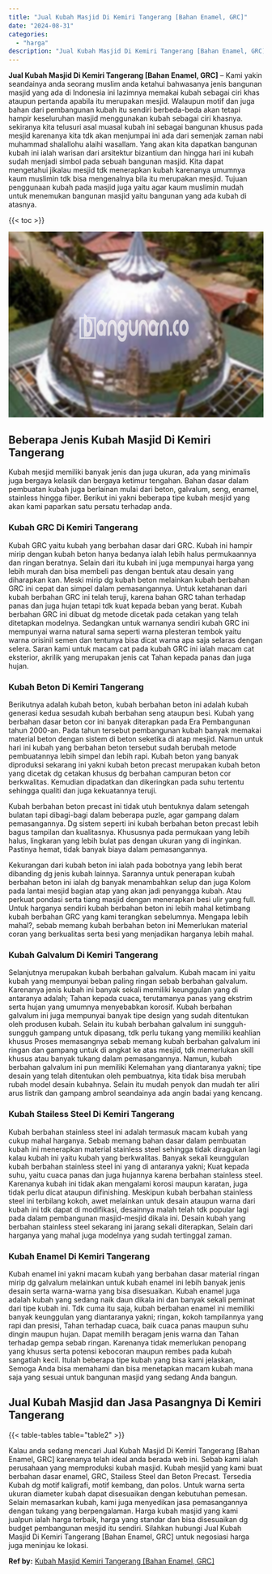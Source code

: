 ```yaml
---
title: "Jual Kubah Masjid Di Kemiri Tangerang [Bahan Enamel, GRC]"
date: "2024-08-31"
categories: 
  - "harga"
description: "Jual Kubah Masjid Di Kemiri Tangerang [Bahan Enamel, GRC]. Kalau anda sedang mencari Jual Kubah Masjid Di Kemiri Tangerang [Bahan Enamel, GRC] karenanya te..."
---
```


**Jual Kubah Masjid Di Kemiri Tangerang \[Bahan Enamel, GRC\]** – Kami yakin seandainya anda seorang muslim anda ketahui bahwasanya jenis bangunan masjid yang ada di Indonesia ini lazimnya memakai kubah sebagai ciri khas ataupun pertanda apabila itu merupakan mesjid. Walaupun motif dan juga bahan dari pembangunan kubah itu sendiri berbeda-beda akan tetapi hampir keseluruhan masjid menggunakan kubah sebagai ciri khasnya. sekiranya kita telusuri asal muasal kubah ini sebagai bangunan khusus pada mesjid karenanya kita tdk akan menjumpai ini ada dari semenjak zaman nabi muhammad shalallohu alaihi wasallam. Yang akan kita dapatkan bangunan kubah ini ialah warisan dari arsitektur bizantium dan hingga hari ini kubah sudah menjadi simbol pada sebuah bangunan masjid. Kita dapat mengetahui jikalau mesjid tdk menerapkan kubah karenanya umumnya kaum muslimin tdk bisa mengenalnya bila itu merupakan mesjid. Tujuan penggunaan kubah pada masjid juga yaitu agar kaum muslimin mudah untuk menemukan bangunan masjid yaitu bangunan yang ada kubah di atasnya.

{{< toc >}}

![Jual Kubah Masjid Di Kemiri Tangerang [Bahan Enamel, GRC]](/images/jual-kubah-masjid-19.png)

## Beberapa Jenis Kubah Masjid Di Kemiri Tangerang

Kubah mesjid memiliki banyak jenis dan juga ukuran, ada yang minimalis juga bergaya kelasik dan bergaya ketimur tengahan. Bahan dasar dalam pembuatan kubah juga berlainan mulai dari beton, galvalum, seng, enamel, stainless hingga fiber. Berikut ini yakni beberapa tipe kubah mesjid yang akan kami paparkan satu persatu terhadap anda.

### Kubah GRC Di Kemiri Tangerang

Kubah GRC yaitu kubah yang berbahan dasar dari GRC. Kubah ini hampir mirip dengan kubah beton hanya bedanya ialah lebih halus permukaannya dan ringan beratnya. Selain dari itu kubah ini juga mempunyai harga yang lebih murah dan bisa membeli pas dengan bentuk atau desain yang diharapkan kan. Meski mirip dg kubah beton melainkan kubah berbahan GRC ini cepat dan simpel dalam pemasangannya. Untuk ketahanan dari kubah berbahan GRC ini telah teruji, karena bahan GRC tahan terhadap panas dan juga hujan tetapi tdk kuat kepada beban yang berat. Kubah berbahan GRC ini dibuat dg metode dicetak pada cetakan yang telah ditetapkan modelnya. Sedangkan untuk warnanya sendiri kubah GRC ini mempunyai warna natural sama seperti warna plesteran tembok yaitu warna orisinil semen dan tentunya bisa dicat warna apa saja selaras dengan selera. Saran kami untuk macam cat pada kubah GRC ini ialah macam cat eksterior, akrilik yang merupakan jenis cat Tahan kepada panas dan juga hujan.

### Kubah Beton Di Kemiri Tangerang

Berikutnya adalah kubah beton, kubah berbahan beton ini adalah kubah generasi kedua sesudah kubah berbahan seng ataupun besi. Kubah yang berbahan dasar beton cor ini banyak diterapkan pada Era Pembangunan tahun 2000-an. Pada tahun tersebut pembangunan kubah banyak memakai material beton dengan sistem di beton seketika di atap mesjid. Namun untuk hari ini kubah yang berbahan beton tersebut sudah berubah metode pembuatannya lebih simpel dan lebih rapi. Kubah beton yang banyak diproduksi sekarang ini yakni kubah beton precast merupakan kubah beton yang dicetak dg cetakan khusus dg berbahan campuran beton cor berkwalitas. Kemudian dipadatkan dan dikeringkan pada suhu tertentu sehingga qualiti dan juga kekuatannya teruji.

Kubah berbahan beton precast ini tidak utuh bentuknya dalam setengah bulatan tapi dibagi-bagi dalam beberapa puzle, agar gampang dalam pemasangannya. Dg sistem seperti ini kubah berbahan beton precast lebih bagus tampilan dan kualitasnya. Khususnya pada permukaan yang lebih halus, lingkaran yang lebih bulat pas dengan ukuran yang di inginkan. Pastinya hemat, tidak banyak biaya dalam pemasangannya.

Kekurangan dari kubah beton ini ialah pada bobotnya yang lebih berat dibanding dg jenis kubah lainnya. Sarannya untuk penerapan kubah berbahan beton ini ialah dg banyak menambahkan selup dan juga Kolom pada lantai mesjid bagian atap yang akan jadi penyangga kubah. Atau perkuat pondasi serta tiang masjid dengan menerapkan besi ulir yang full. Untuk harganya sendiri kubah berbahan beton ini lebih mahal ketimbang kubah berbahan GRC yang kami terangkan sebelumnya. Mengapa lebih mahal?, sebab memang kubah berbahan beton ini Memerlukan material coran yang berkualitas serta besi yang menjadikan harganya lebih mahal.

### Kubah Galvalum Di Kemiri Tangerang

Selanjutnya merupakan kubah berbahan galvalum. Kubah macam ini yaitu kubah yang mempunyai beban paling ringan sebab berbahan galvalum. Karenanya jenis kubah ini banyak sekali memiliki keunggulan yang di antaranya adalah; Tahan kepada cuaca, terutamanya panas yang ekstrim serta hujan yang umumnya menyebabkan korosif. Kubah berbahan galvalum ini juga mempunyai banyak tipe design yang sudah ditentukan oleh produsen kubah. Selain itu kubah berbahan galvalum ini sungguh-sungguh gampang untuk dipasang, tdk perlu tukang yang memiliki keahlian khusus Proses memasangnya sebab memang kubah berbahan galvalum ini ringan dan gampang untuk di angkat ke atas mesjid, tdk memerlukan skill khusus atau banyak tukang dalam pemasangannya. Namun, kubah berbahan galvalum ini pun memiliki Kelemahan yang diantaranya yakni; tipe desain yang telah ditentukan oleh pembuatnya, kita tidak bisa merubah rubah model desain kubahnya. Selain itu mudah penyok dan mudah ter aliri arus listrik dan gampang ambrol seandainya ada angin badai yang kencang.

### Kubah Stailess Steel Di Kemiri Tangerang

Kubah berbahan stainless steel ini adalah termasuk macam kubah yang cukup mahal harganya. Sebab memang bahan dasar dalam pembuatan kubah ini menerapkan material stainless steel sehingga tidak diragukan lagi kalau kubah ini yaitu kubah yang berkwalitas. Banyak sekali keunggulan kubah berbahan stainless steel ini yang di antaranya yakni; Kuat kepada suhu, yaitu cuaca panas dan juga hujannya karena berbahan stainless steel. Karenanya kubah ini tidak akan mengalami korosi maupun karatan, juga tidak perlu dicat ataupun difinishing. Meskipun kubah berbahan stainless steel ini terbilang kokoh, awet melainkan untuk desain ataupun warna dari kubah ini tdk dapat di modifikasi, desainnya malah telah tdk popular lagi pada dalam pembangunan masjid-mesjid dikala ini. Desain kubah yang berbahan stainless steel sekarang ini jarang sekali diterapkan, Selain dari harganya yang mahal juga modelnya yang sudah tertinggal zaman.

### Kubah Enamel Di Kemiri Tangerang

Kubah enamel ini yakni macam kubah yang berbahan dasar material ringan mirip dg galvalum melainkan untuk kubah enamel ini lebih banyak jenis desain serta warna-warna yang bisa disesuaikan. Kubah enamel juga adalah kubah yang sedang naik daun dikala ini dan banyak sekali peminat dari tipe kubah ini. Tdk cuma itu saja, kubah berbahan enamel ini memiliki banyak keunggulan yang diantaranya yakni; ringan, kokoh tampilannya yang rapi dan presisi, Tahan terhadap cuaca, baik cuaca panas maupun suhu dingin maupun hujan. Dapat memilih beragam jenis warna dan Tahan terhadap gempa sebab ringan. Karenanya tidak memerlukan penopang yang khusus serta potensi kebocoran maupun rembes pada kubah sangatlah kecil. Itulah beberapa tipe kubah yang bisa kami jelaskan, Semoga Anda bisa memahami dan bisa menetapkan macam kubah mana saja yang sesuai untuk bangunan masjid yang sedang Anda bangun.

## Jual Kubah Masjid dan Jasa Pasangnya Di Kemiri Tangerang

{{< table-tables table="table2" >}}

Kalau anda sedang mencari Jual Kubah Masjid Di Kemiri Tangerang \[Bahan Enamel, GRC\] karenanya telah ideal anda berada web ini. Sebab kami ialah perusahaan yang memproduksi kubah masjid. Kubah mesjid yang kami buat berbahan dasar enamel, GRC, Stailess Steel dan Beton Precast. Tersedia Kubah dg motif kaligrafi, motif kembang, dan polos. Untuk warna serta ukuran diameter kubah dapat disesuaikan dengan kebutuhan pemesan. Selain memasarkan kubah, kami juga menyedikan jasa pemasangannya dengan tukang yang berpengalaman. Harga kubah masjid yang kami jualpun ialah harga terbaik, harga yang standar dan bisa disesuaikan dg budget pembangunan mesjid itu sendiri. Silahkan hubungi Jual Kubah Masjid Di Kemiri Tangerang \[Bahan Enamel, GRC\] untuk negosiasi harga juga meninjau ke lokasi.

**Ref by:** [Kubah Masjid Kemiri Tangerang [Bahan Enamel, GRC]](https://id.wikipedia.org/wiki/Kubah)
